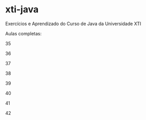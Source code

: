 # xti-java
Exercícios e Aprendizado do Curso de Java da Universidade XTI

Aulas completas:

35

36

37

38

39

40

41

42

